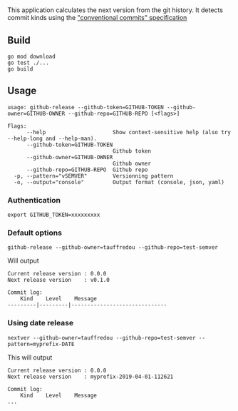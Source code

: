# 

This application calculates the next version from the git history.
It detects commit kinds using the ["conventional commits" specification](https://www.conventionalcommits.org/)

## Build
```
go mod download
go test ./...
go build
```

## Usage

```
usage: github-release --github-token=GITHUB-TOKEN --github-owner=GITHUB-OWNER --github-repo=GITHUB-REPO [<flags>]

Flags:
      --help                     Show context-sensitive help (also try --help-long and --help-man).
      --github-token=GITHUB-TOKEN  
                                 Github token
      --github-owner=GITHUB-OWNER  
                                 Github owner
      --github-repo=GITHUB-REPO  Github repo
  -p, --pattern="vSEMVER"        Versionning pattern
  -o, --output="console"         Output format (console, json, yaml)

```

### Authentication

```
export GITHUB_TOKEN=xxxxxxxxx
```

### Default options
```
github-release --github-owner=tauffredou --github-repo=test-semver
```

Will output 
```
Current release version	: 0.0.0
Next release version	: v0.1.0

Commit log:
    Kind    Level    Message
---------|---------|------------------------------
```

### Using date release
```
nextver --github-owner=tauffredou --github-repo=test-semver --pattern=myprefix-DATE
```
This will output
```
Current release version	: 0.0.0
Next release version	: myprefix-2019-04-01-112621

Commit log:
    Kind    Level    Message
...
```

